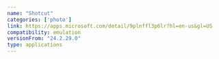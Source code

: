 ```yaml
---
name: "Shotcut"
categories: ['photo']
link: https://apps.microsoft.com/detail/9plnffl3p6lr?hl=en-us&gl=US
compatibility: emulation
versionFrom: "24.2.29.0"
type: applications
---
```


